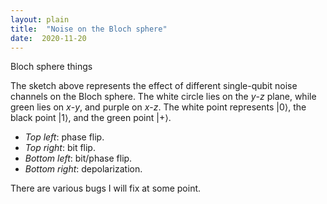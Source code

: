```yaml
---
layout: plain
title:  "Noise on the Bloch sphere"
date:  2020-11-20
---
```


<div id="sketch-holder"></div>

Bloch sphere things

<html>
<head>

<script src="https://cdn.jsdelivr.net/npm/p5@1.1.9/lib/p5.js"></script>
<script>

let phase, bit, phaseBit, depol, depolFactor, phaseRad, bitRad, phaseBitRad;
let rad0=100;

function setup() {
  createCanvas(400, 400, WEBGL);
  phase = createSlider(1,24, 1);
  phase.position(5, 10+90);
  phase.style('width', '80px');
  bit = createSlider(1,24, 1);
  bit.position(width-85,10+90);
  bit.style('width', '80px');
  phaseBit = createSlider(1,24, 1);
  phaseBit.position(5,height-25+90);
  phaseBit.style('width', '80px');
  depol = createSlider(1,24, 1);
  depol.position(width-85, height-25+90);
  depol.style('width', '80px');
}

function draw() {
  background(205, 105, 94);
  fill(255);
  directionalLight(250, 250, 250, 0.8, 0.5, -1);
  
  strokeWeight(0);
  depolFactor = (24-depol.value())/24+0.0;
  rad = depolFactor*rad0;
  phaseRad = depolFactor*4*(phase.value()-2);
  bitRad = depolFactor*4*(bit.value()-2);
  phaseBitRad = depolFactor*4*(phaseBit.value()-2);
  
  ellipsoid(rad-phaseRad-phaseBitRad,rad-bitRad-phaseBitRad,rad-bitRad-phaseRad,24,24);
  strokeWeight(1);
  noFill();
  stroke(255);
  circle(0,0,2*rad0+10);
  strokeWeight(5);
  point(0,-rad0-10);
  rotateX(PI/2);
  strokeWeight(1);
  stroke(100,140,20);
  circle(0,0,2*rad0+10);
  rotateX(-PI/2);
  rotateY(PI/2);
  stroke(100,40,200);
  strokeWeight(1);
  circle(0,0,2*rad0+10);
  stroke(0);
  strokeWeight(5);
  point(0,rad0+10);
  rotateY(-PI/2);
  rotateZ(PI/2);
  stroke(100,140,20);
  strokeWeight(5);
  point(0,-rad0-10);
  
  orbitControl(3,3,3);
}
</script>
</head>
</html>

The sketch above represents the effect of different single-qubit noise
channels on the Bloch sphere.
The white circle lies on the $y$-$z$ plane, while green lies on
$x$-$y$, and purple on $x$-$z$.
The white point represents $|0\rangle$, the black point $|1\rangle$,
and the green point $|+\rangle$.

- *Top left*: phase flip.
- *Top right*: bit flip.
- *Bottom left*: bit/phase flip.
- *Bottom right*: depolarization.

There are various bugs I will fix at some point.
